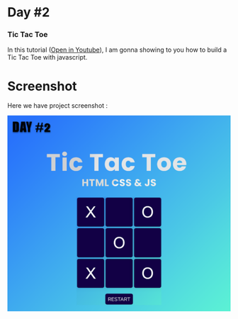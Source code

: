 
# Day #2

### Tic Tac Toe

In this tutorial ([Open in Youtube](https://youtu.be/-8H3fxxfY-U)), I am gonna showing to you how to build a Tic Tac Toe with javascript.

# Screenshot

Here we have project screenshot :

![screenshot](screenshot.png)
